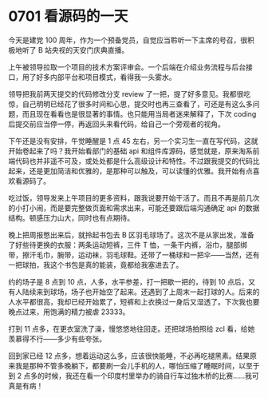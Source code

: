 # 0701 看源码的一天

今天是建党 100 周年，作为一个预备党员，自觉应当聆听一下主席的号召，很积极地听了 B 站央视的天安门庆典直播。

上午被领导拉取一个项目的技术方案评审会。一个后端在介绍业务流程与后台接口，用了好多内部平台和项目模式，看得我一头雾水。

领导把我前两天提交的代码修改分支 review 了一把，提了好多意见。我都很吃惊，自己明明已经花了很多时间和心思，提交时也再三查看了，可还是有这么多问题，而且现在看看也是很显著的事情。也只能用当局者迷来解释了，下次 coding 后提交前应当停一停，再返回头来看代码，给自己一个旁观者的视角。

下午还是没有安排，午觉睡醒是 1 点 45 左右，另一个实习生一直在写代码，这就开始卷起来了吗？我开始看部门的基础 api 和组件库源码，感觉就是，原来淘系前端代码也并非遥不可及，或处处都是什么高级设计和特性。不过跟我提交的代码比起来，还是更加简洁和优雅的，是那种可以触及，可以读懂的优雅。我开始有点喜欢看源码了。

吃过饭，领导发来上午项目的更多资料，跟我说要开始干活了。而且不再是前几次的小打小闹，而是要完整做页面和需求出来，可能还要跟后端沟通确定 api 的数据结构。顿感压力山大，同时也有点期待。

晚上把周报憋出来后，就拎起书包去 B 区羽毛球场了。这次不是从家出发，准备了好些待更换的衣服：两条运动短裤，三件 T 恤，一条干内裤，浴巾，腿部绑带，擦汗毛巾，腕带，运动袜，羽毛球鞋。还带了一桶球和一把伞——当然，还有一把球拍，我这个书包是真的能装，竟都给我塞进去了。

约的场子是 8 点到 10 点，人多，水平参差，打一把歇一把的，待到 10 点后，又有人陆续来到球场，场子也开始空了起来。还遇到了上周末一起打球的人。后来的人水平都很高，我却已经开始累了，短裤和上衣换过一身后又湿透了。下次我也要晚点过来，用饱满的精力被虐 23333。

打到 11 点多，在更衣室洗了澡，慢悠悠地往回走。还把球场拍照给 zcl 看，给她羡慕得不行——多少有些夸张。

回到家已经 12 点多，想着运动这么多，应该很快能睡，不必再吃褪黑素。结果原来我是那种不管多晚躺下，都要刷一会儿手机的人，哪怕压缩了睡眠时间，以至于到 2 点多的时候，我还在看一个印度村里举办的骑自行车过独木桥的比赛……我可真是有病！
